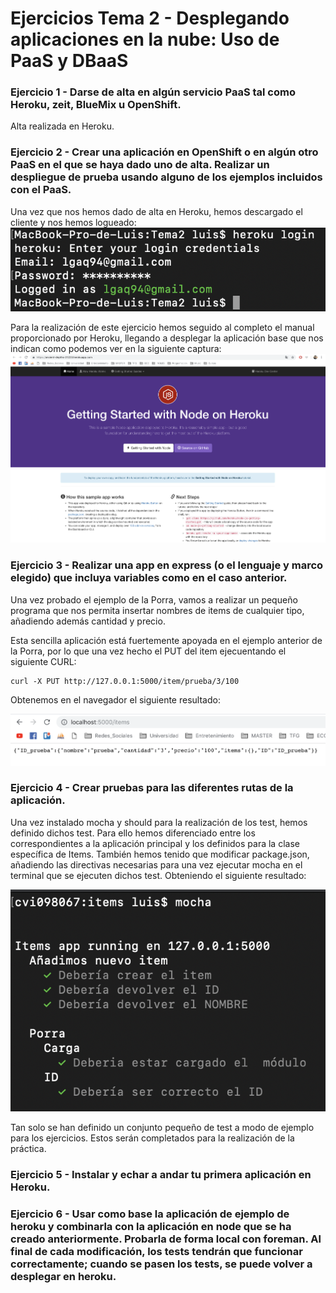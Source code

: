 # Ejercicios Tema 2 - Desplegando aplicaciones en la nube: Uso de PaaS y DBaaS

### Ejercicio 1 - Darse de alta en algún servicio PaaS tal como Heroku, zeit, BlueMix u OpenShift.

Alta realizada en Heroku.

### Ejercicio 2 - Crear una aplicación en OpenShift o en algún otro PaaS en el que se haya dado uno de alta. Realizar un despliegue de prueba usando alguno de los ejemplos incluidos con el PaaS.

Una vez que nos hemos dado de alta en Heroku, hemos descargado el cliente y nos hemos logueado:
![login](https://github.com/luiisgallego/MII_CC_EJERCICIOS_1819/blob/master/Tema2/img/Ejercicio2_1.png)

Para la realización de este ejercicio hemos seguido al completo el manual proporcionado por Heroku, llegando a desplegar la aplicación base que nos indican como podemos ver en la siguiente captura:
![Despligue de Heroku](https://github.com/luiisgallego/MII_CC_EJERCICIOS_1819/blob/master/Tema2/img/Ejercicio2_2.png)

### Ejercicio 3 - Realizar una app en express (o el lenguaje y marco elegido) que incluya variables como en el caso anterior.

Una vez probado el ejemplo de la Porra, vamos a realizar un pequeño programa que nos permita insertar nombres de items de cualquier tipo, añadiendo además cantidad y precio. 

Esta sencilla aplicación está fuertemente apoyada en el ejemplo anterior de la Porra, por lo que una vez hecho el PUT del item ejecuentando el siguiente CURL:
~~~
curl -X PUT http://127.0.0.1:5000/item/prueba/3/100
~~~

Obtenemos en el navegador el siguiente resultado:

![Ejercicio3](https://github.com/luiisgallego/MII_CC_EJERCICIOS_1819/blob/master/Tema2/img/Ejercicio3_1.png)

### Ejercicio 4 - Crear pruebas para las diferentes rutas de la aplicación.

Una vez instalado mocha y should para la realización de los test, hemos definido dichos test. Para ello hemos diferenciado entre los correspondientes a la aplicación principal y los definidos para la clase específica de Items. También hemos tenido que modificar package.json, añadiendo las directivas necesarias para una vez ejecutar mocha en el terminal que se ejecuten dichos test. Obteniendo el siguiente resultado:

![Ejercicio4](https://github.com/luiisgallego/MII_CC_EJERCICIOS_1819/blob/master/Tema2/img/Ejercicio4.png)

Tan solo se han definido un conjunto pequeño de test a modo de ejemplo para los ejercicios. Estos serán completados para la realización de la práctica.

### Ejercicio 5 - Instalar y echar a andar tu primera aplicación en Heroku.



### Ejercicio 6 - Usar como base la aplicación de ejemplo de heroku y combinarla con la aplicación en node que se ha creado anteriormente. Probarla de forma local con foreman. Al final de cada modificación, los tests tendrán que funcionar correctamente; cuando se pasen los tests, se puede volver a desplegar en heroku.




